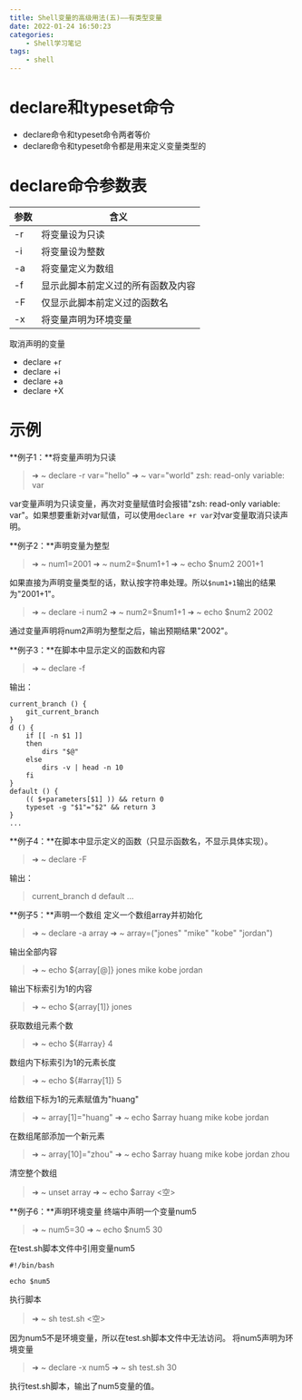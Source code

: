 ```yaml
---
title: Shell变量的高级用法(五)——有类型变量
date: 2022-01-24 16:50:23
categories:
    - Shell学习笔记
tags:
    - shell
---
```

# declare和typeset命令
* declare命令和typeset命令两者等价
* declare命令和typeset命令都是用来定义变量类型的

# declare命令参数表

| 参数 | 含义 |
| --- | --- |
| -r	| 将变量设为只读 |
| -i	| 将变量设为整数 |
| -a	| 将变量定义为数组 |
| -f	| 显示此脚本前定义过的所有函数及内容 |
| -F	| 仅显示此脚本前定义过的函数名 |
| -x	| 将变量声明为环境变量 |

取消声明的变量
* declare +r
* declare +i
* declare +a
* declare +X

# 示例
**例子1：**将变量声明为只读
>➜  ~ declare -r var="hello"
➜  ~ var="world"
zsh: read-only variable: var

var变量声明为只读变量，再次对变量赋值时会报错"zsh: read-only variable: var"。如果想要重新对var赋值，可以使用`declare +r var`对var变量取消只读声明。

**例子2：**声明变量为整型
>➜  ~ num1=2001
➜  ~ num2=$num1+1
➜  ~ echo $num2
2001+1

如果直接为声明变量类型的话，默认按字符串处理。所以`$num1+1`输出的结果为"2001+1"。

>➜  ~ declare -i num2
➜  ~ num2=$num1+1
➜  ~ echo $num2
2002

通过变量声明将num2声明为整型之后，输出预期结果"2002"。

**例子3：**在脚本中显示定义的函数和内容
>➜  ~ declare -f

输出：
```
current_branch () {
	git_current_branch
}
d () {
	if [[ -n $1 ]]
	then
		dirs "$@"
	else
		dirs -v | head -n 10
	fi
}
default () {
	(( $+parameters[$1] )) && return 0
	typeset -g "$1"="$2" && return 3
}
...
```

**例子4：**在脚本中显示定义的函数（只显示函数名，不显示具体实现）。
>➜  ~ declare -F

输出：
>current_branch
d
default
...

**例子5：**声明一个数组
定义一个数组array并初始化
>➜ ~ declare -a array
➜ ~ array=("jones" "mike" "kobe" "jordan")

输出全部内容
>➜  ~ echo ${array[@]}
jones mike kobe jordan

输出下标索引为1的内容
>➜  ~ echo ${array[1]}
jones

获取数组元素个数
>➜  ~ echo ${&#35;array}
4

数组内下标索引为1的元素长度
>➜  ~ echo ${&#35;array[1]}
5

给数组下标为1的元素赋值为"huang"
>➜  ~ array[1]="huang"
➜  ~ echo $array
huang mike kobe jordan

在数组尾部添加一个新元素
>➜  ~ array[10]="zhou"
➜  ~ echo $array
huang mike kobe jordan zhou

清空整个数组
>➜  ~ unset array
➜  ~ echo $array
<空>

**例子6：**声明环境变量
终端中声明一个变量num5
>➜  ~ num5=30
➜  ~ echo $num5
30

在test.sh脚本文件中引用变量num5

```
#!/bin/bash

echo $num5
```
执行脚本
>➜  ~  sh test.sh
<空>

因为num5不是环境变量，所以在test.sh脚本文件中无法访问。
将num5声明为环境变量
> ➜  ~ declare -x num5
➜  ~ sh test.sh
30

执行test.sh脚本，输出了num5变量的值。


